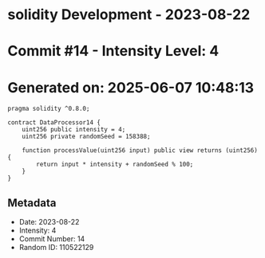 ﻿# solidity Development - 2023-08-22
# Commit #14 - Intensity Level: 4
# Generated on: 2025-06-07 10:48:13
```solidity
pragma solidity ^0.8.0;

contract DataProcessor14 {
    uint256 public intensity = 4;
    uint256 private randomSeed = 158388;

    function processValue(uint256 input) public view returns (uint256) {
        return input * intensity + randomSeed % 100;
    }
}
```
## Metadata
- Date: 2023-08-22
- Intensity: 4
- Commit Number: 14
- Random ID: 110522129
